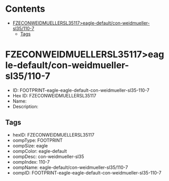 



Contents
========

* [FZECONWEIDMUELLERSL35117>eagle-default/con-weidmueller-sl35/110-7](#fzeconweidmuellersl35117eagle-defaultcon-weidmueller-sl35110-7)
	* [Tags](#tags)

# FZECONWEIDMUELLERSL35117>eagle-default/con-weidmueller-sl35/110-7

- ID: FOOTPRINT-eagle-eagle-default-con-weidmueller-sl35-110-7
- Hex ID: FZECONWEIDMUELLERSL35117
- Name: 
- Description: 

## Tags

- hexID: FZECONWEIDMUELLERSL35117
- oompType: FOOTPRINT
- oompSize: eagle
- oompColor: eagle-default
- oompDesc: con-weidmueller-sl35
- oompIndex: 110-7
- oompName: eagle-default/con-weidmueller-sl35/110-7
- oompID: FOOTPRINT-eagle-eagle-default-con-weidmueller-sl35-110-7
